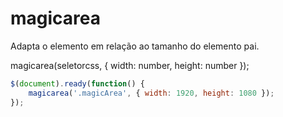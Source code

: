 # magicarea

Adapta o elemento em relação ao tamanho do elemento pai.

 magicarea(seletorcss, { width: number, height: number });

``` javascript
$(document).ready(function() {
    magicarea('.magicArea', { width: 1920, height: 1080 });
});
```